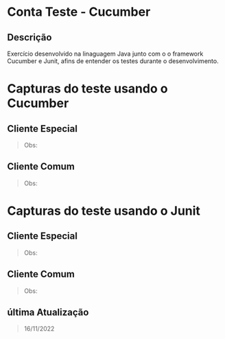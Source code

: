 # Conta Teste - Cucumber

## Descrição
Exercício desenvolvido na linaguagem Java junto com o o framework Cucumber e Junit, afins de entender os testes durante o desenvolvimento.

# Capturas do teste usando o Cucumber

## Cliente Especial
> Obs:

## Cliente Comum
> Obs:

# Capturas do teste usando o Junit

## Cliente Especial
> Obs:

## Cliente Comum
> Obs:


## última Atualização
> 16/11/2022
